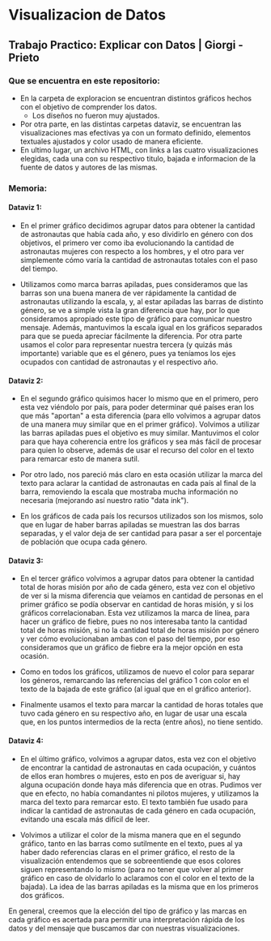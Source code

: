 # Visualizacion de Datos 
## Trabajo Practico: Explicar con Datos | Giorgi - Prieto

### Que se encuentra en este repositorio:
- En la carpeta de exploracion se encuentran distintos gráficos hechos con el objetivo de comprender los datos. 
  - Los diseños no fueron muy ajustados.
- Por otra parte, en las distintas carpetas dataviz, se encuentran las visualizaciones mas efectivas ya con un formato definido, elementos textuales ajustados y color usado de manera eficiente. 
- En ultimo lugar, un archivo HTML, con links a las cuatro visualizaciones elegidas, cada una con su respectivo titulo, bajada e informacion de la fuente de datos y autores de las mismas.

### Memoria:

#### Dataviz 1:

- En el primer gráfico decidimos agrupar datos para obtener la cantidad de astronautas que había cada año, y eso dividirlo en género con dos objetivos, el primero ver como iba evolucionando la cantidad de astronautas mujeres con respecto a los hombres, y el otro para ver simplemente cómo varía la cantidad de astronautas totales con el paso del tiempo.

- Utilizamos como marca barras apiladas, pues consideramos que las barras son una buena manera de ver rápidamente la cantidad de astronautas utilizando la escala, y, al estar apiladas las barras de distinto género, se ve a simple vista la gran diferencia que hay, por lo que consideramos apropiado este tipo de gráfico para comunicar nuestro mensaje. Además, mantuvimos la escala igual en los gráficos separados para que se pueda apreciar fácilmente la diferencia. Por otra parte usamos el color para representar nuestra tercera (y quizás más importante) variable que es el género, pues ya teníamos los ejes ocupados con cantidad de astronautas y el respectivo año.

#### Dataviz 2:

- En el segundo gráfico quisimos hacer lo mismo que en el primero, pero esta vez viéndolo por país, para poder determinar qué países eran los que más "aportan" a esta diferencia (para ello volvimos a agrupar datos de una manera muy similar que en el primer gráfico). Volvimos a utilizar las barras apiladas pues el objetivo es muy similar. Mantuvimos el color para que haya coherencia entre los gráficos y sea más fácil de procesar para quien lo observe, además de usar el recurso del color en el texto para remarcar esto de manera sutil.

- Por otro lado, nos pareció más claro en esta ocasión utilizar la marca del texto para aclarar la cantidad de astronautas en cada país al final de la barra, removiendo la escala que mostraba mucha información no necesaria (mejorando así nuestro ratio "data ink").

- En los gráficos de cada país los recursos utilizados son los mismos, solo que en lugar de haber barras apiladas se muestran las dos barras separadas, y el valor deja de ser cantidad para pasar a ser el porcentaje de población que ocupa cada género.

#### Dataviz 3:

- En el tercer gráfico volvimos a agrupar datos para obtener la cantidad total de horas misión por año de cada género, esta vez con el objetivo de ver si la misma diferencia que veíamos en cantidad de personas en el primer gráfico se podía observar en cantidad de horas misión, y si los gráficos correlacionaban. Esta vez utilizamos la marca de línea, para hacer un gráfico de fiebre, pues no nos interesaba tanto la cantidad total de horas misión, si no la cantidad total de horas misión por género y ver cómo evolucionaban ambas con el paso del tiempo, por eso consideramos que un gráfico de fiebre era la mejor opción en esta ocasión. 

- Como en todos los gráficos, utilizamos de nuevo el color para separar los géneros, remarcando las referencias del gráfico 1 con color en el texto de la bajada de este gráfico (al igual que en el gráfico anterior).

- Finalmente usamos el texto para marcar la cantidad de horas totales que tuvo cada género en su respectivo año, en lugar de usar una escala que, en los puntos intermedios de la recta (entre años), no tiene sentido.

#### Dataviz 4:

- En el último gráfico, volvimos a agrupar datos, esta vez con el objetivo de encontrar la cantidad de astronautas en cada ocupación, y cuántos de ellos eran hombres o mujeres, esto en pos de averiguar si, hay alguna ocupación donde haya más diferencia que en otras. Pudimos ver que en efecto, no había comandantes ni pilotos mujeres, y utilizamos la marca del texto para remarcar esto. El texto también fue usado para indicar la cantidad de astronautas de cada género en cada ocupación, evitando una escala más difícil de leer.

- Volvimos a utilizar el color de la misma manera que en el segundo gráfico, tanto en las barras como sutilmente en el texto, pues al ya haber dado referencias claras en el primer gráfico, el resto de la visualización entendemos que se sobreentiende que esos colores siguen representando lo mismo (para no tener que volver al primer gráfico en caso de olvidarlo lo aclaramos con el color en el texto de la bajada). La idea de las barras apiladas es la misma que en los primeros dos gráficos.

En general, creemos que la elección del tipo de gráfico y las marcas en cada gráfico es acertada para permitir una interpretación rápida de los datos y del mensaje que buscamos dar con nuestras visualizaciones.
